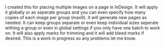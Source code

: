 I created this for placing multiple images on a page in InDesign. It will apply it globally or as seperate groups and you can even specify how many copies of each image per group (max9). it will generate new pages as needed. It can keep groups separate or even keep individual sizes seperate withing a group or even in global settings if you only have one batch to work on. It will also apply marks for trimming and it will add bleed marks if desired. This is a work in progress so any problems let me know.
